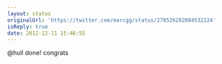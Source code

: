 ```yaml
---
layout: status
originalUrl: 'https://twitter.com/marcgg/status/278526282084532224'
isReply: true
date: 2012-12-11 15:46:55
---
```


@hull done! congrats
